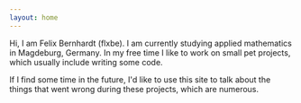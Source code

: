 ```yaml
---
layout: home
---
```


Hi, I am Felix Bernhardt (flxbe). I am currently studying applied mathematics
in Magdeburg, Germany. In my free time I like to work on small pet projects,
which usually include writing some code.

If I find some time in the future, I'd like to use this site to talk about the
things that went wrong during these projects, which are numerous.
